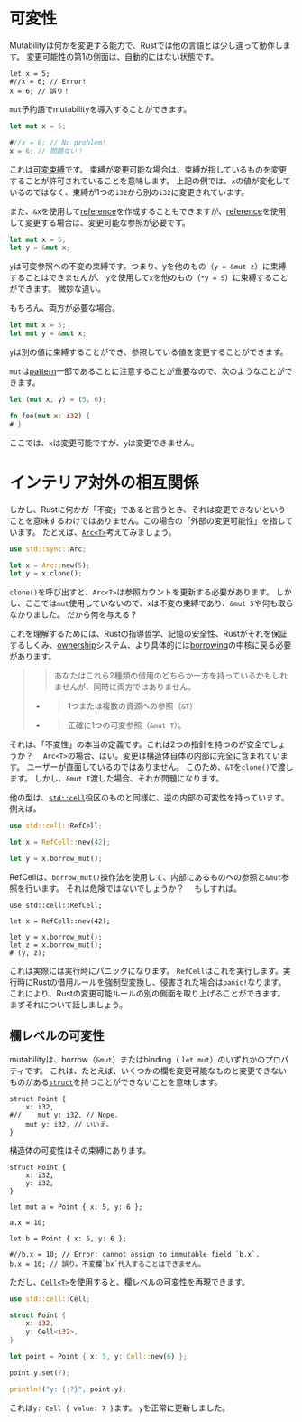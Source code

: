 # 可変性

Mutabilityは何かを変更する能力で、Rustでは他の言語とは少し違って動作します。
変更可能性の第1の側面は、自動的にはない状態です。

```rust,ignore
let x = 5;
#//x = 6; // Error!
x = 6; // 誤り！　
```

`mut`予約語でmutabilityを導入することができます。

```rust
let mut x = 5;

#//x = 6; // No problem!
x = 6; // 問題ない！　
```

これは[可変束縛][vb]です。
束縛が変更可能な場合は、束縛が指しているものを変更することが許可されていることを意味します。
上記の例では、`x`の値が変化しているのではなく、束縛が1つの`i32`から別の`i32`に変更されています。

[vb]: variable-bindings.html

また、`&x`を使用して[reference][ref]を作成することもできますが、[reference][ref]を使用して変更する場合は、変更可能な参照が必要です。

```rust
let mut x = 5;
let y = &mut x;
```

[ref]: references-and-borrowing.html

`y`は可変参照への不変の束縛です。つまり、yを他のもの（`y = &mut z`）に束縛することはできませんが、 `y`を使用して`x`を他のもの（`*y = 5`）に束縛することができます。
微妙な違い。

もちろん、両方が必要な場合。

```rust
let mut x = 5;
let mut y = &mut x;
```

`y`は別の値に束縛することができ、参照している値を変更することができます。

`mut`は[pattern][pattern]一部であることに注意することが重要なので、次のようなことができます。

```rust
let (mut x, y) = (5, 6);

fn foo(mut x: i32) {
# }
```

ここでは、`x`は変更可能ですが、`y`は変更できません。

[pattern]: patterns.html

# インテリア対外の相互関係

しかし、Rustに何かが「不変」であると言うとき、それは変更できないということを意味するわけではありません。この場合の「外部の変更可能性」を指しています。
たとえば、[`Arc<T>`][arc]考えてみましょう。

```rust
use std::sync::Arc;

let x = Arc::new(5);
let y = x.clone();
```

[arc]: ../../std/sync/struct.Arc.html

`clone()`を呼び出すと、`Arc<T>`は参照カウントを更新する必要があります。
しかし、ここでは`mut`使用していないので、`x`は不変の束縛であり、`&mut 5`や何も取らなかりました。
だから何を与える？　

これを理解するためには、Rustの指導哲学、記憶の安全性、Rustがそれを保証するしくみ、[ownership][ownership]システム、より具体的には[borrowing][borrowing]の中核に戻る必要があります。

> > あなたはこれら2種類の借用のどちらか一方を持っているかもしれませんが、同時に両方ではありません。
> 
> * >    1つまたは複数の資源への参照（`&T`）
> * >    正確に1つの可変参照（`&mut T`）。

[ownership]: ownership.html
 [borrowing]: references-and-borrowing.html#borrowing


それは、「不変性」の本当の定義です。これは2つの指針を持つのが安全でしょうか？　
`Arc<T>`の場合、はい。変更は構造体自体の内部に完全に含まれています。
ユーザーが直面しているのではありません。
このため、`&T`を`clone()`で渡します。
しかし、`&mut T`渡した場合、それが問題になります。

他の型は、[`std::cell`][stdcell]役区のものと同様に、逆の内部の可変性を持っています。
例えば。

```rust
use std::cell::RefCell;

let x = RefCell::new(42);

let y = x.borrow_mut();
```

[stdcell]: ../../std/cell/index.html

RefCellは、`borrow_mut()`操作法を使用して、内部にあるものへの参照と`&mut`参照を行います。
それは危険ではないでしょうか？　
もしすれば。

```rust,ignore
use std::cell::RefCell;

let x = RefCell::new(42);

let y = x.borrow_mut();
let z = x.borrow_mut();
# (y, z);
```

これは実際には実行時にパニックになります。
`RefCell`はこれを実行します。実行時にRustの借用ルールを強制型変換し、侵害された場合は`panic!`なります。
これにより、Rustの変更可能ルールの別の側面を取り上げることができます。
まずそれについて話しましょう。

## 欄レベルの可変性

mutabilityは、borrow（`&mut`）またはbinding（ `let mut`）のいずれかのプロパティです。
これは、たとえば、いくつかの欄を変更可能なものと変更できないものがある[`struct`][struct]を持つことができないことを意味します。

```rust,ignore
struct Point {
    x: i32,
#//    mut y: i32, // Nope.
    mut y: i32, // いいえ。
}
```

構造体の可変性はその束縛にあります。

```rust,ignore
struct Point {
    x: i32,
    y: i32,
}

let mut a = Point { x: 5, y: 6 };

a.x = 10;

let b = Point { x: 5, y: 6 };

#//b.x = 10; // Error: cannot assign to immutable field `b.x`.
b.x = 10; // 誤り。不変欄`bx`代入することはできません。
```

[struct]: structs.html

ただし、[`Cell<T>`][cell]を使用すると、欄レベルの可変性を再現できます。

```rust
use std::cell::Cell;

struct Point {
    x: i32,
    y: Cell<i32>,
}

let point = Point { x: 5, y: Cell::new(6) };

point.y.set(7);

println!("y: {:?}", point.y);
```

[cell]: ../../std/cell/struct.Cell.html

これは`y: Cell { value: 7 }`ます。
`y`を正常に更新しました。
